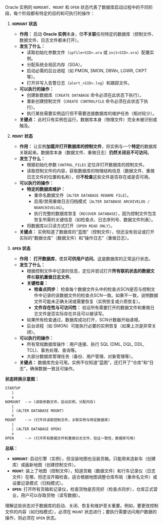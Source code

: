 Oracle 实例的 `NOMOUNT`、`MOUNT` 和 `OPEN` 状态代表了数据库启动过程中的不同阶段，每个阶段都有特定的目的和可执行的操作：

1. **`NOMOUNT` 状态**
    - **作用：** 启动 **Oracle 实例**本身，但**不关联**任何特定的数据库（控制文件、数据文件、日志文件都未打开）。
    - **发生了什么：**
        - 读取初始化参数文件（`spfile<SID>.ora` 或 `init<SID>.ora`）配置实例。
        - 分配系统全局区内存（SGA）。
        - 启动必需的后台进程（如 PMON, SMON, DBWn, LGWR, CKPT 等）。
        - 打开并写入告警日志（`alert_<SID>.log`）和跟踪文件。
    - **可以执行的操作：**
        - 创建新数据库（`CREATE DATABASE` 命令必须在此状态下执行）。
        - 重新创建控制文件（`CREATE CONTROLFILE` 命令必须在此状态下执行）。
        - 执行某些需要实例运行但不需要连接数据库的维护任务（相对较少）。
    - **关键点：** 此时只有实例在运行，数据库本身（物理文件）完全未被识别或触及。

2. **`MOUNT` 状态**
    - **作用：** 让实例**加载并打开数据库的控制文件**，将实例与一个**特定**的数据库关联起来。数据库本身（数据文件、重做日志）**仍然关闭且不可访问**。
    - **发生了什么：**
        - 根据初始化参数 `CONTROL_FILES` 定位并打开数据库的控制文件。
        - 读取控制文件的内容，获取数据库的物理结构信息（数据文件、重做日志文件的位置和名称），但**不检查**这些文件是否存在或是否可用。
    - **可以执行的操作：**
        - **特定的数据库维护：**
            - 重命名数据文件（`ALTER DATABASE RENAME FILE`）。
            - 启用/禁用重做日志归档模式（`ALTER DATABASE ARCHIVELOG / NOARCHIVELOG`）。
            - 执行完整的数据库恢复（`RECOVER DATABASE`），因为控制文件包含恢复所需的关键信息（如检查点、日志序列号、数据文件列表）。
        - 将数据库以只读方式打开（`OPEN READ ONLY`）。
    - **关键点：** 实例知道了数据库的“蓝图”（控制文件），但还没有验证或打开实际的“数据仓库”（数据文件）和“操作日志”（重做日志）。

3. **`OPEN` 状态**
    - **作用：** **打开数据库**，使其**可供用户访问**。这是数据库的正常运行状态。
    - **发生了什么：**
        - 根据控制文件中记录的信息，定位并尝试打开**所有联机状态的数据文件**和**联机重做日志文件**。
        - **关键检查：**
            - **检查点同步：** 检查每个数据文件头中的检查点SCN是否与控制文件中记录的该数据文件的检查点SCN一致。如果不一致，说明数据文件可能未正确关闭或需要恢复（实例恢复或介质恢复）。
            - **文件存在性与可访问性：** 验证所有需要打开的数据文件和重做日志文件是否实际存在并且可以被读写。
        - 如果所有检查通过，数据库成功打开，SCN计数器开始递增。
        - 后台进程（如 SMON）可能执行必要的实例恢复（如果上次是异常关闭）。
    - **可以执行的操作：**
        - 所有常规数据库操作：用户连接、执行 SQL (DML, DQL, DDL, TCL)、事务处理、查询等。
        - 大部分数据库管理任务（备份、用户管理、对象管理等）。
    - **关键点：** 数据库完全可用。实例不仅知道“蓝图”，还打开了“仓库”和“日志”，确保数据一致且可操作。

**状态转换示意图：**

```txt
STARTUP
   |
   v
NOMOUNT  --> (读取参数文件，启动实例，分配内存)
   |
   | (ALTER DATABASE MOUNT)
   v
MOUNT    --> (打开并读取控制文件，关联实例与特定数据库)
   |
   | (ALTER DATABASE OPEN)
   v
OPEN     --> (打开所有数据文件和重做日志文件，验证一致性，数据库可用)
```



**总结：**

- **`NOMOUNT`**: 启动引擎（实例），但没装地图也没装货箱。只能用来造新车（创建库）或画新地图（创建控制文件）。
- **`MOUNT`**: 装上了地图（控制文件），知道货箱（数据文件）和行车记录仪（日志文件）在哪，但还没开箱检查。适合根据地图调整仓库布局（重命名文件）或设置记录模式（归档模式）。
- **`OPEN`**: 打开所有货箱和记录仪，检查货物是否完好（检查点同步），仓库正式营业，用户可以存取货物（读写数据）。

理解这些状态对于数据库的启动、关闭、恢复和维护至关重要。例如，要更改控制文件的内容（如归档模式），必须在 `MOUNT` 状态进行；要执行需要访问用户数据的操作，则必须在 `OPEN` 状态。